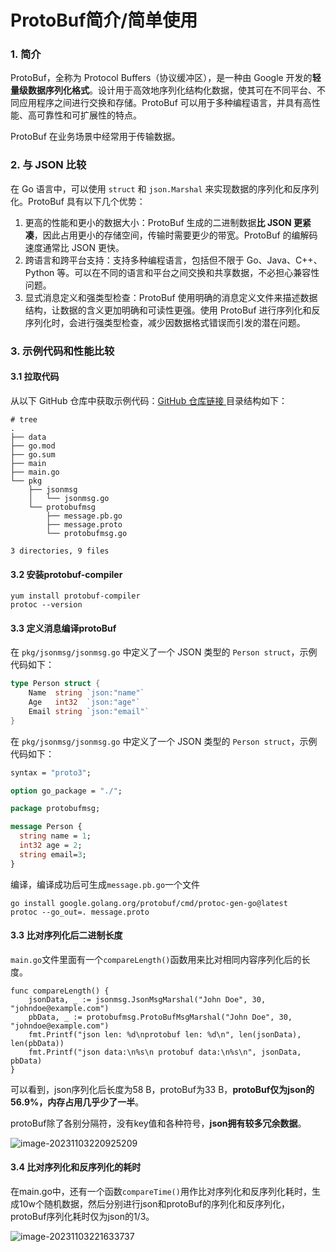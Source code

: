 # ProtoBuf简介/简单使用

### 1. 简介

ProtoBuf，全称为 Protocol Buffers（协议缓冲区），是一种由 Google 开发的**轻量级数据序列化格式**。设计用于高效地序列化结构化数据，使其可在不同平台、不同应用程序之间进行交换和存储。ProtoBuf 可以用于多种编程语言，并具有高性能、高可靠性和可扩展性的特点。

ProtoBuf 在业务场景中经常用于传输数据。

### 2. 与 JSON 比较

在 Go 语言中，可以使用 `struct` 和 `json.Marshal` 来实现数据的序列化和反序列化。ProtoBuf 具有以下几个优势：

1. 更高的性能和更小的数据大小：ProtoBuf 生成的二进制数据**比 JSON 更紧凑**，因此占用更小的存储空间，传输时需要更少的带宽。ProtoBuf 的编解码速度通常比 JSON 更快。
2. 跨语言和跨平台支持：支持多种编程语言，包括但不限于 Go、Java、C++、Python 等。可以在不同的语言和平台之间交换和共享数据，不必担心兼容性问题。
3. 显式消息定义和强类型检查：ProtoBuf 使用明确的消息定义文件来描述数据结构，让数据的含义更加明确和可读性更强。使用 ProtoBuf 进行序列化和反序列化时，会进行强类型检查，减少因数据格式错误而引发的潜在问题。



### 3. 示例代码和性能比较

#### 3.1 拉取代码

从以下 GitHub 仓库中获取示例代码：[GitHub 仓库链接 ](https://github.com/fuckusedname/FirstTry/tree/main/Golang/protoBuf)目录结构如下：

```shell
# tree
.
├── data
├── go.mod
├── go.sum
├── main
├── main.go
└── pkg
    ├── jsonmsg
    │   └── jsonmsg.go
    └── protobufmsg
        ├── message.pb.go
        ├── message.proto
        └── protobufmsg.go

3 directories, 9 files
```

#### 3.2 安装protobuf-compiler

```shell
yum install protobuf-compiler
protoc --version
```

#### 3.3 定义消息编译protoBuf

在 `pkg/jsonmsg/jsonmsg.go` 中定义了一个 JSON 类型的 `Person struct`，示例代码如下：

```go
type Person struct {
	Name  string `json:"name"`
	Age   int32  `json:"age"`
	Email string `json:"email"`
}
```

在 `pkg/jsonmsg/jsonmsg.go` 中定义了一个 JSON 类型的 `Person struct`，示例代码如下：

```protobuf
syntax = "proto3";

option go_package = "./";

package protobufmsg;

message Person {
  string name = 1;
  int32 age = 2;
  string email=3;
}
```

编译，编译成功后可生成`message.pb.go`一个文件

```shell
go install google.golang.org/protobuf/cmd/protoc-gen-go@latest
protoc --go_out=. message.proto
```

#### 3.3 比对序列化后二进制长度

`main.go`文件里面有一个`compareLength()`函数用来比对相同内容序列化后的长度。

```
func compareLength() {
	jsonData, _ := jsonmsg.JsonMsgMarshal("John Doe", 30, "johndoe@example.com")
	pbData, _ := protobufmsg.ProtoBufMsgMarshal("John Doe", 30, "johndoe@example.com")
	fmt.Printf("json len: %d\nprotobuf len: %d\n", len(jsonData), len(pbData))
	fmt.Printf("json data:\n%s\n protobuf data:\n%s\n", jsonData, pbData)
}
```

可以看到，json序列化后长度为58 B，protoBuf为33 B，**protoBuf仅为json的56.9%，内存占用几乎少了一半**。

protoBuf除了各别分隔符，没有key值和各种符号，**json拥有较多冗余数据**。

![image-20231103220925209](D:\code\FirstTry\Golang\image-20231103220925209.png)

#### 3.4 比对序列化和反序列化的耗时

在main.go中，还有一个函数`compareTime()`用作比对序列化和反序列化耗时，生成10w个随机数据，然后分别进行json和protoBuf的序列化和反序列化，protoBuf序列化耗时仅为json的1/3。

![image-20231103221633737](D:\code\FirstTry\Golang\image-20231103221633737.png)
